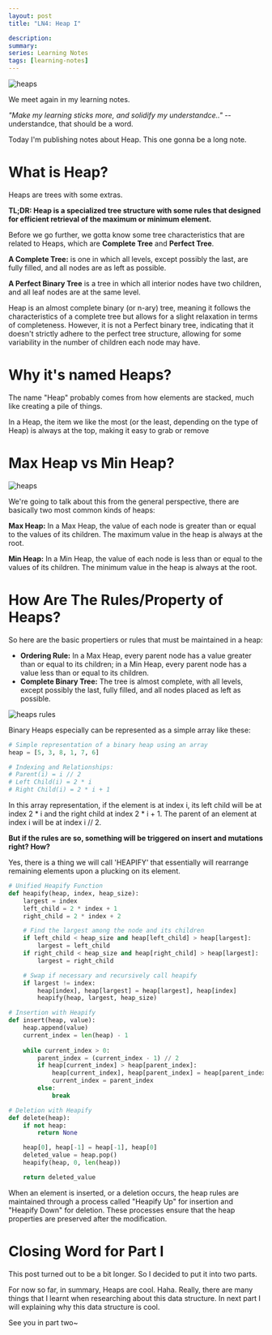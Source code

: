 ```yaml
---
layout: post
title: "LN4: Heap I"

description:
summary:
series: Learning Notes
tags: [learning-notes]
---
```


![heaps](/images/jKhasliSq.png)

We meet again in my learning notes.

*"Make my learning sticks more, and solidify my understandce.."* -- understandce, that should be a word.

Today I'm publishing notes about Heap. This one gonna be a long note.

# What is Heap?

Heaps are trees with some extras. 

**TL;DR: Heap is a specialized tree structure with some rules that designed for efficient retrieval of the maximum or minimum element.**

Before we go further, we gotta know some tree characteristics that are related to Heaps, which are **Complete Tree** and **Perfect Tree**. 

**A Complete Tree:** is one in which all levels, except possibly the last, are fully filled, and all nodes are as left as possible.

**A Perfect Binary Tree** is a tree in which all interior nodes have two children, and all leaf nodes are at the same level.

Heap is an almost complete binary (or n-ary) tree, meaning it follows the characteristics of a complete tree but allows for a slight relaxation in terms of completeness. However, it is not a Perfect binary tree, indicating that it doesn't strictly adhere to the perfect tree structure, allowing for some variability in the number of children each node may have.

# Why it's named Heaps?

The name "Heap" probably comes from how elements are stacked, much like creating a pile of things.

In a Heap, the item we like the most (or the least, depending on the type of Heap) is always at the top, making it easy to grab or remove

# Max Heap vs Min Heap?

![heaps](/images/KSkTzANMkX.png)

We're going to talk about this from the general perspective, there are basically two most common kinds of heaps:

**Max Heap:** In a Max Heap, the value of each node is greater than or equal to the values of its children.
The maximum value in the heap is always at the root.

**Min Heap:** In a Min Heap, the value of each node is less than or equal to the values of its children.
The minimum value in the heap is always at the root.

# How Are The Rules/Property of Heaps?

So here are the basic propertiers or rules that must be maintained in a heap:
- **Ordering Rule:** In a Max Heap, every parent node has a value greater than or equal to its children; in a Min Heap, every parent node has a value less than or equal to its children.
- **Complete Binary Tree:** The tree is almost complete, with all levels, except possibly the last, fully filled, and all nodes placed as left as possible.

![heaps rules](/images/ofuopqTYgW.png)

Binary Heaps especially can be represented as a simple array like these:

```py
# Simple representation of a binary heap using an array
heap = [5, 3, 8, 1, 7, 6]

# Indexing and Relationships:
# Parent(i) = i // 2
# Left Child(i) = 2 * i
# Right Child(i) = 2 * i + 1
```

In this array representation, if the element is at index i, its left child will be at index 2 * i and the right child at index 2 * i + 1. The parent of an element at index i will be at index i // 2.

**But if the rules are so, something will be triggered on insert and mutations right? How?**

Yes, there is a thing we will call 'HEAPIFY' that essentially will rearrange remaining elements upon a plucking on its element.

```py
# Unified Heapify Function
def heapify(heap, index, heap_size):
    largest = index
    left_child = 2 * index + 1
    right_child = 2 * index + 2

    # Find the largest among the node and its children
    if left_child < heap_size and heap[left_child] > heap[largest]:
        largest = left_child
    if right_child < heap_size and heap[right_child] > heap[largest]:
        largest = right_child

    # Swap if necessary and recursively call heapify
    if largest != index:
        heap[index], heap[largest] = heap[largest], heap[index]
        heapify(heap, largest, heap_size)

# Insertion with Heapify
def insert(heap, value):
    heap.append(value)
    current_index = len(heap) - 1
    
    while current_index > 0:
        parent_index = (current_index - 1) // 2
        if heap[current_index] > heap[parent_index]:
            heap[current_index], heap[parent_index] = heap[parent_index], heap[current_index]
            current_index = parent_index
        else:
            break

# Deletion with Heapify
def delete(heap):
    if not heap:
        return None

    heap[0], heap[-1] = heap[-1], heap[0]
    deleted_value = heap.pop()
    heapify(heap, 0, len(heap))

    return deleted_value

```

When an element is inserted, or a deletion occurs, the heap rules are maintained through a process called "Heapify Up" for insertion and "Heapify Down" for deletion. These processes ensure that the heap properties are preserved after the modification.

# Closing Word for Part I

This post turned out to be a bit longer. So I decided to put it into two parts.

For now so far, in summary, Heaps are cool. Haha. Really, there are many things that I learnt when researching about this data structure. In next part I will explaining why this data structure is cool.

See you in part two~
